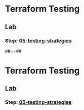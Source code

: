 <!-- .slide: class="exercice" data-type-show="gcp prez" -->

# Terraform Testing

## Lab

### Step: [05-testing-strategies](https://github.com/sfeir-open-source/sfeir-school-terraform/tree/main/steps/gcp/05-testing-strategies)

##==##

<!-- .slide: class="exercice" data-type-show="aws" -->

# Terraform Testing

## Lab

### Step: [05-testing-strategies](https://github.com/sfeir-open-source/sfeir-school-terraform/tree/main/steps/aws/05-testing-strategies)

